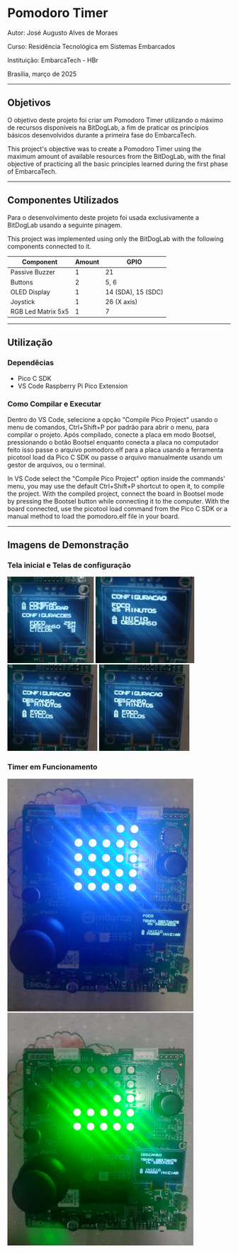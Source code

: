 # Pomodoro Timer

Autor: José Augusto Alves de Moraes

Curso: Residência Tecnológica em Sistemas Embarcados

Instituição: EmbarcaTech - HBr

Brasília, março de 2025

---

## Objetivos

O objetivo deste projeto foi criar um Pomodoro Timer utilizando o máximo de recursos disponíveis na BitDogLab, a fim de praticar os princípios básicos desenvolvidos durante a primeira fase do EmbarcaTech.

This project's objective was to create a Pomodoro Timer using the maximum amount of available resources from the BitDogLab, with the final objective of practicing all the basic principles learned during the first phase of EmbarcaTech.

---

## Componentes Utilizados

Para o desenvolvimento deste projeto foi usada exclusivamente a BitDogLab usando a seguinte pinagem.

This project was implemented using only the BitDogLab with the following components connected to it.

| Component          | Amount | GPIO               |
| ------------------ | ------ | -------------------|
| Passive Buzzer     | 1      | 21                 |
| Buttons            | 2      | 5, 6               |
| OLED Display       | 1      | 14 (SDA), 15 (SDC) |
| Joystick           | 1      | 26 (X axis)        |
| RGB Led Matrix 5x5 | 1      | 7                  |

---

## Utilização

### Dependêcias

- Pico C SDK
- VS Code Raspberry Pi Pico Extension

### Como Compilar e Executar

Dentro do VS Code, selecione a opção "Compile Pico Project" usando o menu de comandos, Ctrl+Shift+P por padrão para abrir o menu, para compilar o projeto. Após compilado, conecte a placa em modo Bootsel, pressionando o botão Bootsel enquanto conecta a placa no computador feito isso passe o arquivo pomodoro.elf para a placa usando a ferramenta picotool load da Pico C SDK ou passe o arquivo manualmente usando um gestor de arquivos, ou o terminal.

In VS Code select the "Compile Pico Project" option inside the commands' menu, you may use the default Ctrl+Shift+P shortcut to open it, to compile the project. With the compiled project, connect the board in Bootsel mode by pressing the Bootsel button while connecting it to the computer. With the board connected, use the picotool load command from the Pico C SDK or a manual method to load the pomodoro.elf file in your board.

---

## Imagens de Demonstração

### Tela inicial e Telas de configuração

<p>
    <img src="./assets/tela_inicial.jpg"
         alt="Tela Inicial"
         height=195>
    <img src="./assets/tela_config_1.jpg"
         alt="Tela de Configuração de Foco"
         height=195>
    <img src="./assets/tela_config_2.jpg"
         alt="Tela de Configuração de Descanso"
         height=195>
    <img src="./assets/tela_config_3.jpg"
         alt="Tela de Configuração de Ciclos"
         height=195>
</p>

### Timer em Funcionamento

<p>
    <img src="./assets/funcionamento_1.jpg"
         alt="Tela Inicial"
         width=420>
    <img src="./assets/funcionamento_2.jpg"
         alt="Tela de Configuração de Foco"
         width=420>
</p>